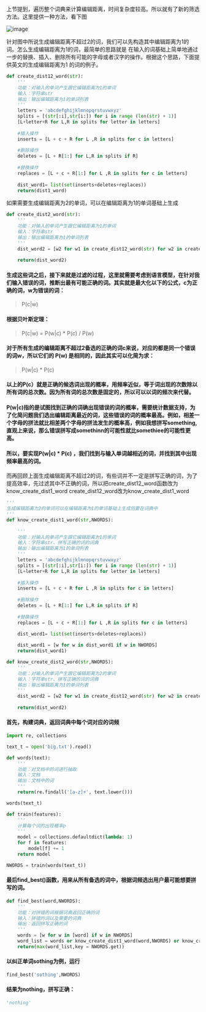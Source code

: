 上节提到，遍历整个词典来计算编辑距离，时间复杂度较高。所以就有了新的筛选方法。这里提供一种方法，看下图

![image](https://github.com/XueRenJing/Python-NLP-LEARNING/raw/master/pictures/编辑距离不超过2.png)

针对图中所说生成编辑距离不超过2的词，我们可以先构造其中编辑距离为1的词。怎么生成编辑距离为1的词，最简单的思路就是
在输入的词基础上简单地通过一步的替换、插入、删除所有可能的字母或者汉字的操作。根据这个思路，下面提供英文的生成编辑距离为1
的词的例子。

```python
def create_dist12_word(str):
    '''
    功能：对输入的单词产生跟它编辑距离为1的单词
    输入：字符串str
    输出：输出编辑距离为1的单词列表
    '''
    letters = 'abcdefghijklmnopqrstuvwxyz'
    splits = [(str[:i],str[i:]) for i in range (len(str) + 1)] 
    [L+letter+R for L,R in splits for letter in letters]
    
    #插入操作
    inserts = [L + c + R for L ,R in splits for c in letters]  
    
    #删除操作
    deletes = [L + R[1:] for L,R in splits if R]  
    
    #替换操作
    replaces = [L + c + R[1:] for L ,R in splits for c in letters] 
    
    dist_word1= list(set(inserts+deletes+replaces))
    return(dist1_word)
```

如果需要生成编辑距离为2的单词，可以在编辑距离为1的单词基础上生成

```python
def create_dist2_word(str):
    '''
    功能：对输入的单词产生跟它编辑距离为1的单词
    输入：字符串str
    输出：输出编辑距离为1的单词列表
    '''
    dist_word2 = [w2 for w1 in create_dist12_word(str) for w2 in create_dist12_word(w1)]
    
    return(dist_word2)
```

#### 生成这些词之后，接下来就是过滤的过程，这里就需要考虑到语言模型，在针对我们输入错误的词，推断出最有可能正确的词。其实就是最大化以下的公式，c为正确的词，w为错误的词：
> P(c|w) 
#### 根据贝叶斯定理：
> P(c|w) = P(w|c) * P(c) / P(w)
#### 对于所有生成的编辑距离不超过2备选的正确的词c来说，对应的都是同一个错误的词w，所以它们的 P(w) 是相同的，因此其实可以化简为求：
> P(w|c) * P(c) 

#### 以上的P(c）就是正确的候选词出现的概率，用频率近似，等于词出现的次数除以所有词的总次数。因为所有词的总次数是固定的，所以可以以词的频次来代替。
#### P(w|c)指的是试图找到正确的词确出现错误的词的概率，需要统计数据支持，为了化简问题我们选出编辑距离最近的词，这些错误的词的概率最高。例如，相差一个字母的拼法就比相差两个字母的拼法发生的概率高，例如我想拼写something,直观上来说，那么错误拼写成somethinn的可能性就比somethiee的可能性更高。
#### 所以，要实现P(w|c) * P(c) ，我们找到与输入单词越相近的词，并找到其中出现频率最高的词。

而再回顾上面生成编辑距离不超过2的词，有些词并不一定是拼写正确的词，为了提高效率，先过滤其中不正确的词，所以把create_dist12_word函数改为know_create_dist1_word
create_dist12_word改为know_create_dist1_word

```python
'''    
生成编辑距离为2的单词可以在编辑距离为1的单词基础上生成但要在词典中
'''
def know_create_dist1_word(str,NWORDS):
    
    '''
    功能：对输入的单词产生跟它编辑距离为1的单词
    输入：字符串str、拼写正确的词的词典
    输出：输出编辑距离为1的单词列表
    '''
    letters = 'abcdefghijklmnopqrstuvwxyz'
    splits = [(str[:i],str[i:]) for i in range (len(str) + 1)] 
    [L+letter+R for L,R in splits for letter in letters]
    
    #插入操作
    inserts = [L + c + R for L ,R in splits for c in letters]  
    
    #删除操作
    deletes = [L + R[1:] for L,R in splits if R]  
    
    #替换操作
    replaces = [L + c + R[1:] for L ,R in splits for c in letters] 
    
    dist_word1= list(set(inserts+deletes+replaces))

    dist_word1 = [w for w in dist_word1 if w in NWORDS]
    return(dist_word1)

def know_create_dist2_word(str,NWORDS):
    '''
    功能：对输入的单词产生跟它编辑距离为2的单词
    输入：字符串str、拼写正确的词的词典
    输出：输出编辑距离为1的单词列表
    '''
    dist_word2 = [w2 for w1 in create_dist12_word(str) for w2 in create_dist12_word(w1) if e2 in NWORDS]
    
    return(dist_word2)
```

#### 首先，构建词典，返回词典中每个词对应的词频

```python
import re, collections

text_t = open('big.txt').read()

def words(text): 
    '''
    功能：对文档中的词进行抽取
    输入：文档
    输出：文档中的词
    '''
    return(re.findall('[a-z]+', text.lower()))

words(text_t)

def train(features):
    '''
    计算每个词的出现概率p
    '''
    model = collections.defaultdict(lambda: 1)
    for f in features:
        model[f] += 1
    return model

NWORDS = train(words(text_t))
```

#### 最后find_best()函数，用来从所有备选的词中，根据词频选出用户最可能想要拼写的词。

```python
def find_best(word,NWORDS):
    '''
    功能：对拼错的词根据词典返回正确的词
    输入：拼错的词以及需要的词典
    输出：返回拼写正确的词
    '''
    words = [w for w in [word] if w in NWORDS]
    word_list = words or know_create_dist1_word(word,NWORDS) or know_create_dist2_word(word,NWORDS)
    return(max(word_list,key = NWORDS.get))
```   

#### 以纠正单词sothing为例，运行
```python
find_best('sothing',NWORDS)
```   

#### 结果为nothing，拼写正确：
```python
'nothing'
```   
